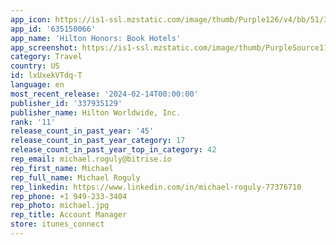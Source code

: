 ```yaml
---
app_icon: https://is1-ssl.mzstatic.com/image/thumb/Purple126/v4/bb/51/3e/bb513e14-ba68-153d-4d72-6a1dffc2d3ff/AppIcon-1x_U007emarketing-0-7-0-85-220.png/1024x1024bb.png
app_id: '635150066'
app_name: 'Hilton Honors: Book Hotels'
app_screenshot: https://is1-ssl.mzstatic.com/image/thumb/PurpleSource116/v4/a7/73/e9/a773e9d7-ef79-4fc5-d83c-e3f3b2372bbf/e65f7875-761f-43bb-a760-48b21b77cd54_0_APP_IPHONE_65_0.jpg/1242x2688bb.png
category: Travel
country: US
id: lxUxekVTdq-T
language: en
most_recent_release: '2024-02-14T00:00:00'
publisher_id: '337935129'
publisher_name: Hilton Worldwide, Inc.
rank: '11'
release_count_in_past_year: '45'
release_count_in_past_year_category: 17
release_count_in_past_year_top_in_category: 42
rep_email: michael.roguly@bitrise.io
rep_first_name: Michael
rep_full_name: Michael Roguly
rep_linkedin: https://www.linkedin.com/in/michael-roguly-77376710
rep_phone: +1 949-233-3404
rep_photo: michael.jpg
rep_title: Account Manager
store: itunes_connect
---
```

